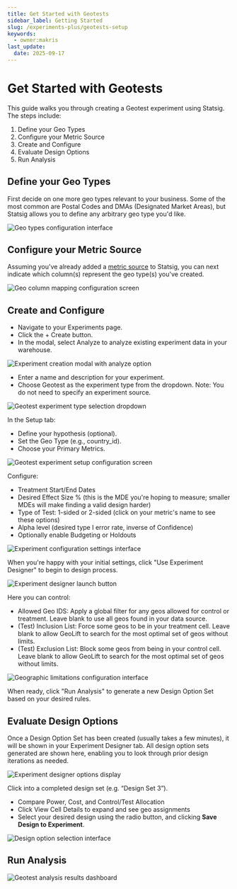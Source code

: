 ```yaml
---
title: Get Started with Geotests
sidebar_label: Getting Started
slug: /experiments-plus/geotests-setup
keywords:
  - owner:makris
last_update:
  date: 2025-09-17
---
```


# Get Started with Geotests

This guide walks you through creating a Geotest experiment using Statsig. The steps include:

1. Define your Geo Types
2. Configure your Metric Source
3. Create and Configure
4. Evaluate Design Options
5. Run Analysis

## Define your Geo Types

First decide on one more geo types relevant to your business. Some of the most common are Postal Codes and DMAs (Designated Market Areas), but Statsig allows you to define any arbitrary geo type you'd like.

![Geo types configuration interface](/img/geotests/geo_types_settings.png)

## Configure your Metric Source

Assuming you've already added a [metric source](/statsig-warehouse-native/configuration/metric-sources/) to Statsig, you can next indicate which column(s) represent the geo type(s) you've created.

![Geo column mapping configuration screen](/img/geotests/geo_column_mapping.png)

## Create and Configure

- Navigate to your Experiments page.
- Click the + Create button.
- In the modal, select Analyze to analyze existing experiment data in your warehouse.

![Experiment creation modal with analyze option](/img/geotests/CreateXP.png)

- Enter a name and description for your experiment.
- Choose Geotest as the experiment type from the dropdown. Note: You do not need to specify an experiment source.

![Geotest experiment type selection dropdown](/img/geotests/SetType.png)

In the Setup tab:

- Define your hypothesis (optional).
- Set the Geo Type (e.g., country_id).
- Choose your Primary Metrics.

![Geotest experiment setup configuration screen](/img/geotests/SetupXP.png)

Configure:

- Treatment Start/End Dates
- Desired Effect Size % (this is the MDE you're hoping to measure; smaller MDEs will make finding a valid design harder)
- Type of Test: 1-sided or 2-sided (click on your metric's name to see these options)
- Alpha level (desired type I error rate, inverse of Confidence)
- Optionally enable Budgeting or Holdouts

![Experiment configuration settings interface](/img/geotests/XPConfigs.png)

When you're happy with your initial settings, click "Use Experiment Designer" to begin to design process.

![Experiment designer launch button](/img/geotests/StartDesigner.png)

Here you can control:

- Allowed Geo IDS: Apply a global filter for any geos allowed for control or treatment. Leave blank to use all geos found in your data source.
- (Test) Inclusion List: Force some geos to be in your treatment cell. Leave blank to allow GeoLift to search for the most optimal set of geos without limits.
- (Test) Exclusion List: Block some geos from being in your control cell. Leave blank to allow GeoLift to search for the most optimal set of geos without limits.

![Geographic limitations configuration interface](/img/geotests/LimitGeos.png)

When ready, click "Run Analysis" to generate a new Design Option Set based on your desired rules.

## Evaluate Design Options

Once a Design Option Set has been created (usually takes a few minutes), it will be shown in your Experiment Designer tab. All design option sets generated are shown here, enabling you to look through prior design iterations as needed.

![Experiment designer options display](/img/geotests/DesignerOptions.png)

Click into a completed design set (e.g. “Design Set 3”).

- Compare Power, Cost, and Control/Test Allocation
- Click View Cell Details to expand and see geo assignments
- Select your desired design using the radio button, and clicking **Save Design to Experiment**.

![Design option selection interface](/img/geotests/DesignOption.png)

## Run Analysis

![Geotest analysis results dashboard](/img/geotests/AnalysisResults.png)
